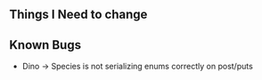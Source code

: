 

## Things I Need to change



## Known Bugs
* Dino -> Species is not serializing enums correctly on post/puts